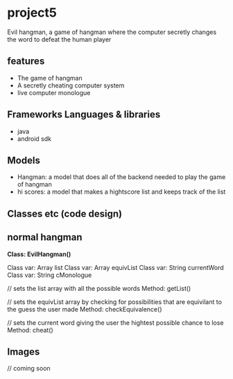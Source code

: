 project5
========

Evil hangman, a game of hangman where the computer secretly changes the word to defeat the human player

features
--------

- The game of hangman
- A secretly cheating computer system
- live computer monologue

Frameworks Languages & libraries
--------------------------------

- java
- android sdk

Models
------

- Hangman: a model that does all of the backend needed to play the game of hangman
- hi scores: a model that makes a hightscore list and keeps track of the list

Classes etc (code design)
-------------------------

normal hangman
--------------


**Class:              EvilHangman()**

Class var:          Array list
Class var:          Array equivList
Class var:          String currentWord
Class var:          String cMonologue

// sets the list array with all the possible words
Method:             getList()

// sets the equivList array by checking for possibilities that are equivilant to the guess the user made
Method:             checkEquivalence()

// sets the current word giving the user the hightest possible chance to lose
Method:             cheat()

Images
------

// coming soon
